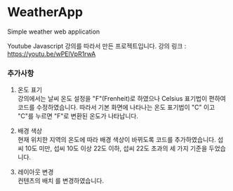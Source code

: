 # WeatherApp
Simple weather web application

Youtube Javascript 강의를 따라서 만든 프로젝트입니다.
강의 링크 : https://youtu.be/wPElVpR1rwA


### 추가사항
1. 온도 표기<br/>
  강의에서는 날씨 온도 설정을 "F"(Frenheit)로 하였으나 Celsius 표기법이 편하여 코드를 수정하였습니다.
  따라서 기본 화면에 나타나는 온도 표기법이 "C" 이고 "C"를 누르면 "F"로 변환된 온도가 나타납니다.

2. 배경 색상<br/>
  현재 위치한 지역의 온도에 따라 배경 색상이 바뀌도록 코드를 추가하였습니다.
  섭씨 10도 미만, 섭씨 10도 이상 22도 이하, 섭씨 22도 초과의 세 가지 기준을 두었습니다.

3. 레이아웃 변경<br/>
   컨텐츠의 배치 를 변경하였습니다.

